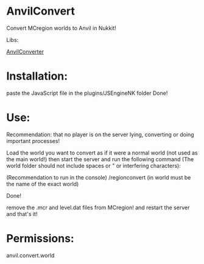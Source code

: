 # AnvilConvert
Convert MCregion worlds to Anvil in Nukkit!

Libs:

[AnvilConverter](https://github.com/Awzaw/AnvilConverter/tree/v1.0)

# Installation:

paste the JavaScript file in the plugins/JSEngineNK folder Done!

# Use:

Recommendation: that no player is on the server lying, converting or doing important processes!

Load the world you want to convert as if it were a normal world (not used as the main world!) then start the server and run the following command (The world folder should not include spaces or " or interfering characters):

(Recommendation to run in the console) /regionconvert <world> (in world must be the name of the exact world)

Done!

remove the .mcr and level.dat files from MCregion! and restart the server and that's it!

# Permissions:
anvil.convert.world
